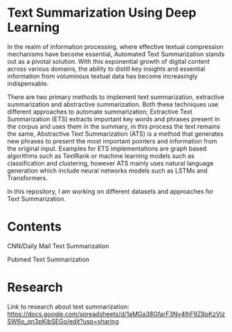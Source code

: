 # Text Summarization Using Deep Learning
In the realm of information processing, where effective textual compression mechanisms have become essential, Automated Text Summarization stands out as a pivotal solution. With this exponential growth of digital content across various domains, the ability to distill key insights and essential information from voluminous textual data has become increasingly indispensable. 

There are two primary methods to implement text summarization, extractive summarization and abstractive summarization. Both these techniques use different approaches to automate summarization; Extractive Text Summarization (ETS) extracts important key words and phrases present in the corpus and uses them in the summary, in this process the text remains the same, Abstractive Text Summarization (ATS) is a method that generates new phrases to present the most important pointers and information from the original input. Examples for ETS implementations are graph based algorithms such as TextRank or machine learning models such as classification and clustering, however ATS mainly uses natural language generation which include neural networks models such as LSTMs and Transformers. 

In this repository, I am working on different datasets and approaches for Text Summarization. 

# Contents
CNN/Daily Mail Text Summarization

Pubmed Text Summarization

# Research
Link to research about text summarization: https://docs.google.com/spreadsheets/d/1aMGa38GfarF3Nv4lhF9Z8pKzVjzSW6o_qn3pKibSEGo/edit?usp=sharing
